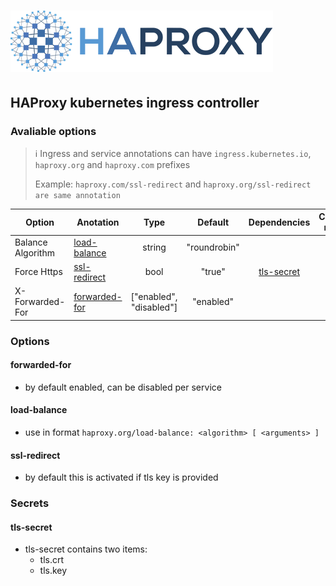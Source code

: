 # ![HAProxy](../assets/images/haproxy-weblogo-210x49.png "HAProxy")

## HAProxy kubernetes ingress controller

### Avaliable options

> :information_source: Ingress and service annotations can have `ingress.kubernetes.io`, `haproxy.org` and `haproxy.com` prefixes
>
> Example: `haproxy.com/ssl-redirect` and `haproxy.org/ssl-redirect are same annotation`

| Option        | Anotation | Type | Default | Dependencies | Config map | Ingress | Service | Example |
| - | - |:-:|:-:|:-:|:-:|:-:|:-:|:-:|
| Balance Algorithm | [load-balance](#load-balance) | string | "roundrobin" |  |:large_blue_circle:|:white_circle:|:large_blue_circle:||
| Force Https | [ssl-redirect](#ssl-redirect) | bool | "true" | [tls-secret](#tls-secret) |:large_blue_circle:|:white_circle:|:white_circle:||
| X-Forwarded-For | [forwarded-for](#forwarded-for) | ["enabled", "disabled"] | "enabled" |  |:large_blue_circle:|:white_circle:|:large_blue_circle:||

### Options

#### forwarded-for

- by default enabled, can be disabled per service

#### load-balance

- use in format  `haproxy.org/load-balance: <algorithm> [ <arguments> ]`

#### ssl-redirect

- by default this is activated if tls key is provided

### Secrets

#### tls-secret

- tls-secret contains two items:
  - tls.crt
  - tls.key